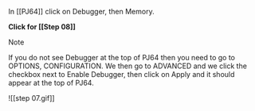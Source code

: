 
In [[PJ64]] click on Debugger, then Memory. 

**Click for [[Step 08]]**

>[!Note]
>If you do not see Debugger at the top of PJ64 then you need to go to OPTIONS, CONFIGURATION. We then go to ADVANCED and we click the checkbox next to Enable Debugger, then click on Apply and it should appear at the top of PJ64.


![[step 07.gif]]